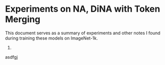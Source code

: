 # Experiments on NA, DiNA with Token Merging

This document serves as a summary of experiments and other notes I found during training these models on ImageNet-1k.

1. 

asdfgj
